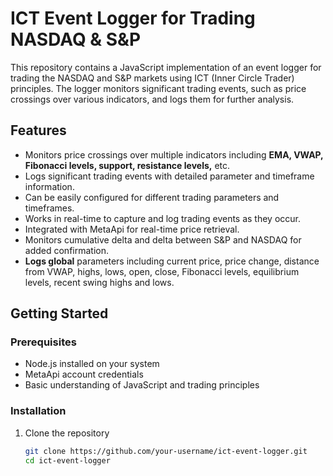 # ICT Event Logger for Trading NASDAQ & S&P

This repository contains a JavaScript implementation of an event logger for trading the NASDAQ and S&P markets using ICT (Inner Circle Trader) principles. The logger monitors significant trading events, such as price crossings over various indicators, and logs them for further analysis.

## Features

- Monitors price crossings over multiple indicators including **EMA, VWAP, Fibonacci levels, support, resistance levels,** etc.
- Logs significant trading events with detailed parameter and timeframe information.
- Can be easily configured for different trading parameters and timeframes.
- Works in real-time to capture and log trading events as they occur.
- Integrated with MetaApi for real-time price retrieval.
- Monitors cumulative delta and delta between S&P and NASDAQ for added confirmation.
- **Logs global** parameters including current price, price change, distance from VWAP, highs, lows, open, close, Fibonacci levels, equilibrium levels, recent swing highs and lows.

## Getting Started

### Prerequisites

- Node.js installed on your system
- MetaApi account credentials
- Basic understanding of JavaScript and trading principles

### Installation

1. Clone the repository
   ```sh
   git clone https://github.com/your-username/ict-event-logger.git
   cd ict-event-logger
